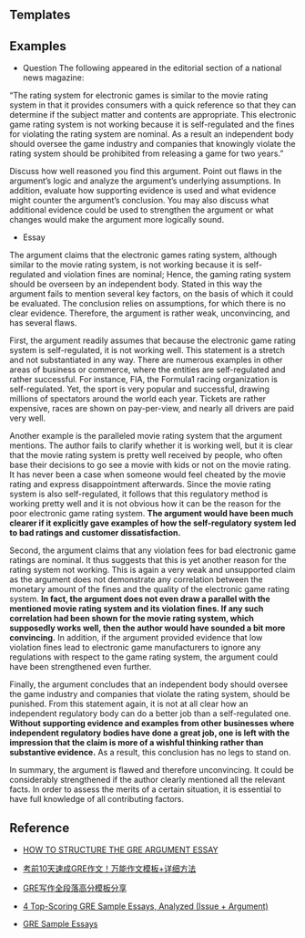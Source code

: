 ## Templates

## Examples
- Question
The following appeared in the editorial section of a national news magazine:

“The rating system for electronic games is similar to the movie rating system in that it provides consumers with a quick reference so that they can determine if the subject matter and contents are appropriate. This electronic game rating system is not working because it is self-regulated and the fines for violating the rating system are nominal. As a result an independent body should oversee the game industry and companies that knowingly violate the rating system should be prohibited from releasing a game for two years.”

Discuss how well reasoned you find this argument. Point out flaws in the argument’s logic and analyze the argument’s underlying assumptions. In addition, evaluate how supporting evidence is used and what evidence might counter the argument’s conclusion. You may also discuss what additional evidence could be used to strengthen the argument or what changes would make the argument more logically sound.

- Essay

The argument claims that the electronic games rating system, although similar to the movie rating system, is not working because it is self-regulated and violation fines are nominal; Hence, the gaming rating system should be overseen by an independent body. Stated in this way the argument fails to mention several key factors, on the basis of which it could be evaluated. The conclusion relies on assumptions, for which there is no clear evidence. Therefore, the argument is rather weak, unconvincing, and has several flaws.

First, the argument readily assumes that because the electronic game rating system is self-regulated, it is not working well. This statement is a stretch and not substantiated in any way. There are numerous examples in other areas of business or commerce, where the entities are self-regulated and rather successful. For instance, FIA, the Formula1 racing organization is self-regulated. Yet, the sport is very popular and successful, drawing millions of spectators around the world each year. Tickets are rather expensive, races are shown on pay-per-view, and nearly all drivers are paid very well.

Another example is the paralleled movie rating system that the argument mentions. The author fails to clarify whether it is working well, but it is clear that the movie rating system is pretty well received by people, who often base their decisions to go see a movie with kids or not on the movie rating. It has never been a case when someone would feel cheated by the movie rating and express disappointment afterwards. Since the movie rating system is also self-regulated, it follows that this regulatory method is working pretty well and it is not obvious how it can be the reason for the poor electronic game rating system. **The argument would have been much clearer if it explicitly gave examples of how the self-regulatory system led to bad ratings and customer dissatisfaction.**

Second, the argument claims that any violation fees for bad electronic game ratings are nominal. It thus suggests that this is yet another reason for the rating system not working. This is again a very weak and unsupported claim as the argument does not demonstrate any correlation between the monetary amount of the fines and the quality of the electronic game rating system. **In fact, the argument does not even draw a parallel with the mentioned movie rating system and its violation fines. If any such correlation had been shown for the movie rating system, which supposedly works well, then the author would have sounded a bit more convincing.** In addition, if the argument provided evidence that low violation fines lead to electronic game manufacturers to ignore any regulations with respect to the game rating system, the argument could have been strengthened even further.

Finally, the argument concludes that an independent body should oversee the game industry and companies that violate the rating system, should be punished. From this statement again, it is not at all clear how an independent regulatory body can do a better job than a self-regulated one. **Without supporting evidence and examples from other businesses where independent regulatory bodies have done a great job, one is left with the impression that the claim is more of a wishful thinking rather than substantive evidence.** As a result, this conclusion has no legs to stand on.

In summary, the argument is flawed and therefore unconvincing. It could be considerably strengthened if the author clearly mentioned all the relevant facts. In order to assess the merits of a certain situation, it is essential to have full knowledge of all contributing factors.

## Reference
- [HOW TO STRUCTURE THE GRE ARGUMENT ESSAY](https://www.kaptest.com/study/gre/how-to-structure-the-gre-argument-essay/)
- [考前10天速成GRE作文！万能作文模板+详细方法](https://zhuanlan.zhihu.com/p/44469363)
- [GRE写作全段落高分模板分享](https://gre.zhan.com/zuowen58127.html)
- [4 Top-Scoring GRE Sample Essays, Analyzed (Issue + Argument)](https://www.prepscholar.com/gre/blog/gre-essay-sample-issue-argument/#greissueessaysample1)

- [GRE Sample Essays](http://www.greguide.com/gre-sample-essays.html)
